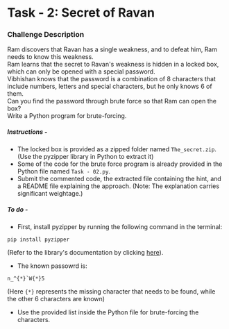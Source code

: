 # Task - 2: Secret of Ravan

### Challenge Description

Ram discovers that Ravan has a single weakness, and to defeat him, Ram needs to know this weakness.<br />
Ram learns that the secret to Ravan's weakness is hidden in a locked box, which can only be opened with a special password.<br />
Vibhishan knows that the password is a combination of 8 characters that include numbers, letters and special characters, but he only knows 6 of them.<br />
Can you find the password through brute force so that Ram can open the box?<br />
Write a Python program for brute-forcing.

##### Instructions -
- The locked box is provided as a zipped folder named `The_secret.zip`. (Use the pyzipper library in Python to extract it)
- Some of the code for the brute force program is already provided in the Python file named `Task - 02.py`.
- Submit the commented code, the extracted file containing the hint, and a README file explaining the approach. (Note: The explanation carries significant weightage.)
 

##### To do -
- First, install pyzipper by running the following command in the terminal:
```
pip install pyzipper
```
(Refer to the library's documentation by clicking [here](https://pypi.org/project/pyzipper/)).
- The known passowrd is: 
```
n_^{*}`W{*}5
```
(Here `{*}` represents the missing character that needs to be found, while the other 6 characters are known)
- Use the provided list inside the Python file for brute-forcing the characters.
